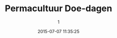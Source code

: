 ---
index: 18
title: "Permacultuur Doe-dagen"
subtitle: ""
author: 1
date: "2015-07-07 11:35:25"
date_gmt: "2015-07-07 11:35:25"
excerpt: "Op de doordeweekse dagen wordt er gewoon gewerkt aan diverse permacultuur projecten. Tijdens het werk is de Bar en het Terras gewoon geopend en is een ieder welkom om binnen te wandelen en een drankje te bestellen."
content: "Op de doordeweekse dagen wordt er gewoon gewerkt aan diverse permacultuur projecten. De onderwerpen die zowel theoretisch als praktisch behandeld worden zijn: Voedselvoorziening, Onderdak, Energie, Ethiek, Klimaat, Water en natuurlijk de Aarde. Tijdens het werk is de Bar en het Terras gewoon geopend en is een ieder welkom om binnen te wandelen en een drankje te bestellen."
status: "publish"
comment_status: "closed"
name: "permacultuur-bouwdagen"
modified: "2015-07-07 15:51:02"
modified_gmt: "2015-07-07 13:51:02"
content_filtered: ""
parent: 0
guid: "//www.artkidsfoundation.org/artkidsfarms/?type=events&#038;p=18"
type: "events"
comment_count: 0
categories: []
tags: []
---